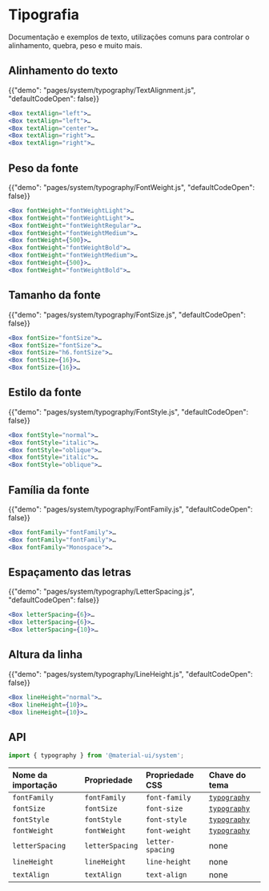 # Tipografia

<p class="description">Documentação e exemplos de texto, utilizações comuns para controlar o alinhamento, quebra, peso e muito mais.</p>

## Alinhamento do texto

{{"demo": "pages/system/typography/TextAlignment.js", "defaultCodeOpen": false}}

```jsx
<Box textAlign="left">…
<Box textAlign="left">…
<Box textAlign="center">…
<Box textAlign="right">…
<Box textAlign="right">…
```

## Peso da fonte

{{"demo": "pages/system/typography/FontWeight.js", "defaultCodeOpen": false}}

```jsx
<Box fontWeight="fontWeightLight">…
<Box fontWeight="fontWeightLight">…
<Box fontWeight="fontWeightRegular">…
<Box fontWeight="fontWeightMedium">…
<Box fontWeight={500}>…
<Box fontWeight="fontWeightBold">…
<Box fontWeight="fontWeightMedium">…
<Box fontWeight={500}>…
<Box fontWeight="fontWeightBold">…
```

## Tamanho da fonte

{{"demo": "pages/system/typography/FontSize.js", "defaultCodeOpen": false}}

```jsx
<Box fontSize="fontSize">…
<Box fontSize="fontSize">…
<Box fontSize="h6.fontSize">…
<Box fontSize={16}>…
<Box fontSize={16}>…
```

## Estilo da fonte

{{"demo": "pages/system/typography/FontStyle.js", "defaultCodeOpen": false}}

```jsx
<Box fontStyle="normal">…
<Box fontStyle="italic">…
<Box fontStyle="oblique">…
<Box fontStyle="italic">…
<Box fontStyle="oblique">…
```

## Família da fonte

{{"demo": "pages/system/typography/FontFamily.js", "defaultCodeOpen": false}}

```jsx
<Box fontFamily="fontFamily">…
<Box fontFamily="fontFamily">…
<Box fontFamily="Monospace">…
```

## Espaçamento das letras

{{"demo": "pages/system/typography/LetterSpacing.js", "defaultCodeOpen": false}}

```jsx
<Box letterSpacing={6}>…
<Box letterSpacing={6}>…
<Box letterSpacing={10}>…
```

## Altura da linha

{{"demo": "pages/system/typography/LineHeight.js", "defaultCodeOpen": false}}

```jsx
<Box lineHeight="normal">…
<Box lineHeight={10}>…
<Box lineHeight={10}>…
```

## API

```js
import { typography } from '@material-ui/system';
```

| Nome da importação | Propriedade     | Propriedade CSS  | Chave do tema                                                          |
|:------------------ |:--------------- |:---------------- |:---------------------------------------------------------------------- |
| `fontFamily`       | `fontFamily`    | `font-family`    | [`typography`](/customization/default-theme/?expand-path=$.typography) |
| `fontSize`         | `fontSize`      | `font-size`      | [`typography`](/customization/default-theme/?expand-path=$.typography) |
| `fontStyle`        | `fontStyle`     | `font-style`     | [`typography`](/customization/default-theme/?expand-path=$.typography) |
| `fontWeight`       | `fontWeight`    | `font-weight`    | [`typography`](/customization/default-theme/?expand-path=$.typography) |
| `letterSpacing`    | `letterSpacing` | `letter-spacing` | none                                                                   |
| `lineHeight`       | `lineHeight`    | `line-height`    | none                                                                   |
| `textAlign`        | `textAlign`     | `text-align`     | none                                                                   |
